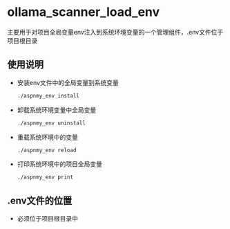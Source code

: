 # ollama_scanner_load_env

主要用于对项目全局变量env注入到系统环境变量的一个管理组件，.env文件位于项目根目录


## 使用说明

- 安装env文件中的全局变量到系统变量

  ```bash
  ./aspnmy_env install
  ```
- 卸载系统环境变量中全局变量

  ```bash
  ./aspnmy_env uninstall
  ```
- 重载系统环境中的变量

  ```bash
  ./aspnmy_env reload
  ```
- 打印系统环境中的项目全局变量

  ```bash
  ./aspnmy_env print
  ```

## .env文件的位置

- 必须位于项目根目录中
